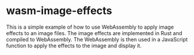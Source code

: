 # wasm-image-effects

This is a simple example of how to use WebAssembly to apply image effects to an image files. The image effects are implemented in Rust and compiled to WebAssembly. The WebAssembly is then used in a JavaScript function to apply the effects to the image and display it.
